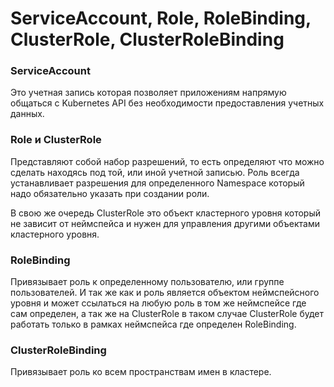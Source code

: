 # ServiceAccount, Role, RoleBinding, ClusterRole, ClusterRoleBinding

### ServiceAccount

Это учетная запись которая позволяет приложениям напрямую общаться с Kubernetes API без необходимости предоставления
учетных данных.

### Role и ClusterRole

Представляют собой набор разрешений, то есть определяют что можно сделать находясь под той, или иной учетной записью.
Роль всегда устанавливает разрешения для определенного Namespace который надо обязательно указать при создании роли.

В свою же очередь ClusterRole это объект кластерного уровня который не зависит от неймспейса и нужен для управления
другими объектами кластерного уровня.

### RoleBinding

Привязывает роль к определенному пользователю, или группе пользователей. И так же как и роль является объектом
неймспейсного уровня и может ссылаться на любую роль в том же неймспейсе где сам определен, а так же на ClusterRole в
таком случае ClusterRole будет работать только в рамках неймспейса где определен RoleBinding. 

### ClusterRoleBinding 

Привязывает роль ко всем пространствам имен в кластере.
